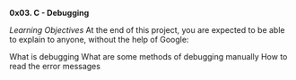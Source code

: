 **0x03. C - Debugging**

*Learning Objectives*
At the end of this project, you are expected to be able to explain to anyone, without the help of Google:

What is debugging
What are some methods of debugging manually
How to read the error messages
